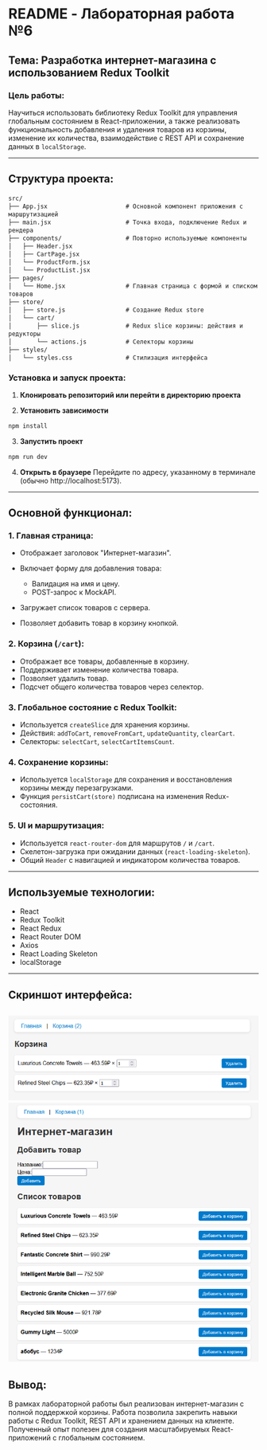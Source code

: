 # README - Лабораторная работа №6

## Тема: Разработка интернет-магазина с использованием Redux Toolkit

### Цель работы:

Научиться использовать библиотеку Redux Toolkit для управления глобальным состоянием в React-приложении, а также реализовать функциональность добавления и удаления товаров из корзины, изменение их количества, взаимодействие с REST API и сохранение данных в `localStorage`.

---

## Структура проекта:

```
src/
├── App.jsx                      # Основной компонент приложения с маршрутизацией
├── main.jsx                     # Точка входа, подключение Redux и рендера
├── components/                  # Повторно используемые компоненты
│   ├── Header.jsx
│   ├── CartPage.jsx
│   └── ProductForm.jsx
│   └── ProductList.jsx
├── pages/
│   └── Home.jsx                 # Главная страница с формой и списком товаров
├── store/
│   ├── store.js                 # Создание Redux store
│   └── cart/
│       ├── slice.js             # Redux slice корзины: действия и редукторы
│       └── actions.js           # Селекторы корзины
├── styles/
│   └── styles.css               # Стилизация интерфейса
```

### Установка и запуск проекта:

1. **Клонировать репозиторий или перейти в директорию проекта**

2. **Установить зависимости**
```sh
npm install
```

3. **Запустить проект**
```sh
npm run dev
```

4. **Открыть в браузере**
Перейдите по адресу, указанному в терминале (обычно http://localhost:5173).

---

## Основной функционал:

### 1. Главная страница:

* Отображает заголовок "Интернет-магазин".
* Включает форму для добавления товара:

  * Валидация на имя и цену.
  * POST-запрос к MockAPI.
* Загружает список товаров с сервера.
* Позволяет добавить товар в корзину кнопкой.

### 2. Корзина (`/cart`):

* Отображает все товары, добавленные в корзину.
* Поддерживает изменение количества товара.
* Позволяет удалить товар.
* Подсчет общего количества товаров через селектор.

### 3. Глобальное состояние с Redux Toolkit:

* Используется `createSlice` для хранения корзины.
* Действия: `addToCart`, `removeFromCart`, `updateQuantity`, `clearCart`.
* Селекторы: `selectCart`, `selectCartItemsCount`.

### 4. Сохранение корзины:

* Используется `localStorage` для сохранения и восстановления корзины между перезагрузками.
* Функция `persistCart(store)` подписана на изменения Redux-состояния.

### 5. UI и маршрутизация:

* Используется `react-router-dom` для маршрутов `/` и `/cart`.
* Скелетон-загрузка при ожидании данных (`react-loading-skeleton`).
* Общий `Header` с навигацией и индикатором количества товаров.

---

## Используемые технологии:

* React
* Redux Toolkit
* React Redux
* React Router DOM
* Axios
* React Loading Skeleton
* localStorage

---

## Скриншот интерфейса:

![Интерфейс](public/images/1.png)
![Корзина](public/images/2.png)
---

## Вывод:

В рамках лабораторной работы был реализован интернет-магазин с полной поддержкой корзины. Работа позволила закрепить навыки работы с Redux Toolkit, REST API и хранением данных на клиенте. Полученный опыт полезен для создания масштабируемых React-приложений с глобальным состоянием.
